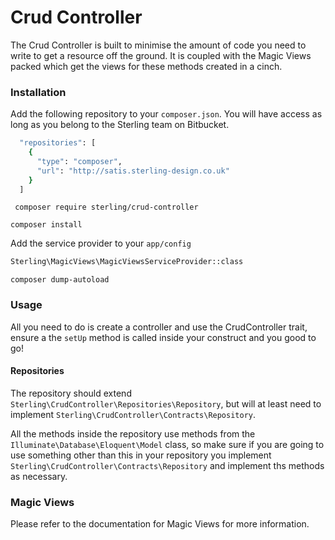 # Crud Controller

The Crud Controller is built to minimise the amount of code you need to write to get a resource off the ground. It is coupled with the Magic Views packed which get the views for these methods created in a cinch.

### Installation

Add the following repository to your ``` composer.json ```. You will have access as long as you belong to the Sterling team on Bitbucket.

``` sh
  "repositories": [
    {
      "type": "composer",
      "url": "http://satis.sterling-design.co.uk"
    }
  ]
```

``` composer require sterling/crud-controller```

``` composer install ```

Add the service provider to your ``` app/config ```

```sh
Sterling\MagicViews\MagicViewsServiceProvider::class
```

``` composer dump-autoload ```

### Usage

All you need to do is create a controller and use the CrudController trait, ensure a the ``` setUp ``` method is called inside your construct and you good to go! 

#### Repositories
The repository should extend ``` Sterling\CrudController\Repositories\Repository ```, but will at least need to implement ``` Sterling\CrudController\Contracts\Repository ```.

All the methods inside the repository use methods from the ``` Illuminate\Database\Eloquent\Model ``` class, so make sure if you are going to use something other than this in your repository you implement ``` Sterling\CrudController\Contracts\Repository ``` and implement ths methods as necessary.

### Magic Views

Please refer to the documentation for Magic Views for more information.